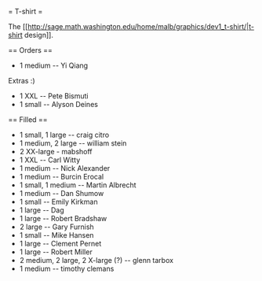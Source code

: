= T-shirt =

The [[http://sage.math.washington.edu/home/malb/graphics/dev1_t-shirt/|t-shirt design]].

== Orders ==

 * 1 medium -- Yi Qiang 

Extras :)
 * 1 XXL -- Pete Bismuti
 * 1 small -- Alyson Deines

== Filled ==

 * 1 small, 1 large -- craig citro
 * 1 medium, 2 large -- william stein
 * 2 XX-large - mabshoff
 * 1 XXL -- Carl Witty
 * 1 medium -- Nick Alexander
 * 1 medium -- Burcin Erocal
 * 1 small, 1 medium -- Martin Albrecht
 * 1 medium -- Dan Shumow
 * 1 small -- Emily Kirkman
 * 1 large -- Dag
 * 1 large -- Robert Bradshaw
 * 2 large -- Gary Furnish
 * 1 small -- Mike Hansen
 * 1 large -- Clement Pernet
 * 1 large -- Robert Miller
 * 2 medium, 2 large, 2 X-large (?) -- glenn tarbox
 * 1 medium -- timothy clemans
